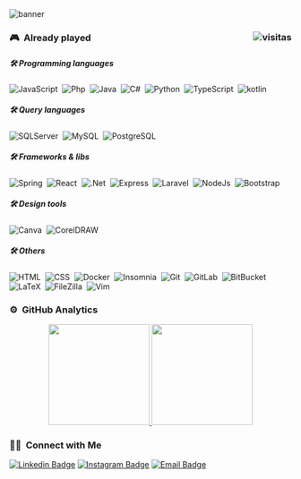 <img alt="banner" src="https://firebasestorage.googleapis.com/v0/b/githubme-6cad8.appspot.com/o/bannergit.png?alt=media&token=9bea0b34-3247-4fb4-b26b-39558838ef1b"/>

### 🎮 &nbsp;Already played <a align="right" href="https://github.com/Akeu-Andrade/Akeu-Andrade"><img  align="right" alt="visitas" title="Visitas Perfil GitHub" src="https://github-contador-visitas-akeu.herokuapp.com/"/></a>

##### 🛠 Programming languages
![JavaScript](https://img.shields.io/badge/-JavaScript-05122A?style=flat&logo=javascript)&nbsp;
![Php](https://img.shields.io/badge/-Php-05122A?style=flat&logo=Php)&nbsp;
![Java](https://img.shields.io/badge/-Java-05122A?style=flat&logo=Java&logoColor=007396)&nbsp;
![C#](https://img.shields.io/badge/-C%20Sharp-05122A?style=flat&logo=csharp&logoColor=007396)&nbsp;
![Python](https://img.shields.io/badge/-Python-05122A?style=flat&logo=python)&nbsp;
![TypeScript](https://img.shields.io/badge/-TypeScript-05122A?style=flat&logo=typescript)&nbsp;
![kotlin](https://img.shields.io/badge/-Kotlin-05122A?style=flat&logo=kotlin)&nbsp;

##### 🛠 Query languages
![SQLServer](https://img.shields.io/badge/-SQLServer-05122A?style=flat&logo=Microsoft-SQL-Server&logoColor=CC2927)&nbsp;
![MySQL](https://img.shields.io/badge/-MySQL-05122A?style=flat&logo=mysql&logoColor=CC2927)&nbsp;
![PostgreSQL](https://img.shields.io/badge/-PostgreSQL-05122A?style=flat&logo=postgresql&logoColor=336791)&nbsp;

##### 🛠 Frameworks & libs
![Spring](https://img.shields.io/badge/-Spring%20boot-05122A?style=flat&logo=springboot)&nbsp;
![React](https://img.shields.io/badge/-React-05122A?style=flat&logo=react)&nbsp;
![.Net](https://img.shields.io/badge/-.NET%20CORE-05122A?style=flat&logo=dotnet)&nbsp;
![Express](https://img.shields.io/badge/-Express-05122A?style=flat&logo=express)&nbsp;
![Laravel](https://img.shields.io/badge/-Laravel-05122A?style=flat&logo=laravel)&nbsp;
![NodeJs](https://img.shields.io/badge/-NodeJs-05122A?style=flat&logo=node.js)&nbsp;
![Bootstrap](https://img.shields.io/badge/-Bootstrap-05122A?style=flat&logo=bootstrap)&nbsp;

##### 🛠 Design tools
![Canva](https://img.shields.io/badge/-Canva-05122A?style=flat&logo=canva&logoColor=008080)&nbsp;
![CorelDRAW](https://img.shields.io/badge/-CorelDRAW-05122A?style=flat&logo=coreldraw&logoColor=008080)&nbsp;

##### 🛠 Others
![HTML](https://img.shields.io/badge/-HTML-05122A?style=flat&logo=HTML5)&nbsp;
![CSS](https://img.shields.io/badge/-CSS-05122A?style=flat&logo=CSS3&logoColor=1572B6)&nbsp;
![Docker](https://img.shields.io/badge/-Docker-05122A?style=flat&logo=docker&logoColor=008080)&nbsp;
![Insomnia](https://img.shields.io/badge/-Insomnia-05122A?style=flat&logo=insomnia&logoColor=5849BE)&nbsp;
![Git](https://img.shields.io/badge/-Git-05122A?style=flat&logo=git)&nbsp;
![GitLab](https://img.shields.io/badge/-GitLab-05122A?style=flat&logo=gitlab)&nbsp;
![BitBucket](https://img.shields.io/badge/-BitBucket-05122A?style=flat&logo=bitbucket&logoColor=0052CC)&nbsp;
![LaTeX](https://img.shields.io/badge/-LaTeX-05122A?style=flat&logo=LATEX&logoColor=008080)&nbsp;
![FileZilla](https://img.shields.io/badge/-FileZilla-05122A?style=flat&logo=filezilla&logoColor=008080)&nbsp;
![Vim](https://img.shields.io/badge/-Vim-05122A?style=flat&logo=vim&logoColor=008080)&nbsp;

### ⚙️ &nbsp;GitHub Analytics

<p align="center">
<a href="https://github.com/Akeu-Andrade">
  <img height="180em" src="https://github-readme-stats-eight-theta.vercel.app/api?username=Akeu-Andrade&show_icons=true&theme=radical&include_all_commits=true&count_private=true"/>
  <img height="180em" src="https://github-readme-stats-eight-theta.vercel.app/api/top-langs/?username=Akeu-Andrade&layout=compact&langs_count=8&theme=radical&count_private=true" />
</a>
</p>


### 🤝🏻 &nbsp;Connect with Me
[![Linkedin Badge](https://icon-icons.com/icons2/1233/PNG/48/1492718749-linkedin_83603.png)](https://www.linkedin.com/in/akeuandrade/)
[![Instagram Badge](https://icon-icons.com/icons2/1233/PNG/48/1492718764-instagram_83597.png)](https://www.instagram.com/akeu_andrade/)
[![Email Badge](https://icon-icons.com/icons2/1233/PNG/48/1492718759-mail_83619.png)](mailto:akeusantana@gmail.com)
